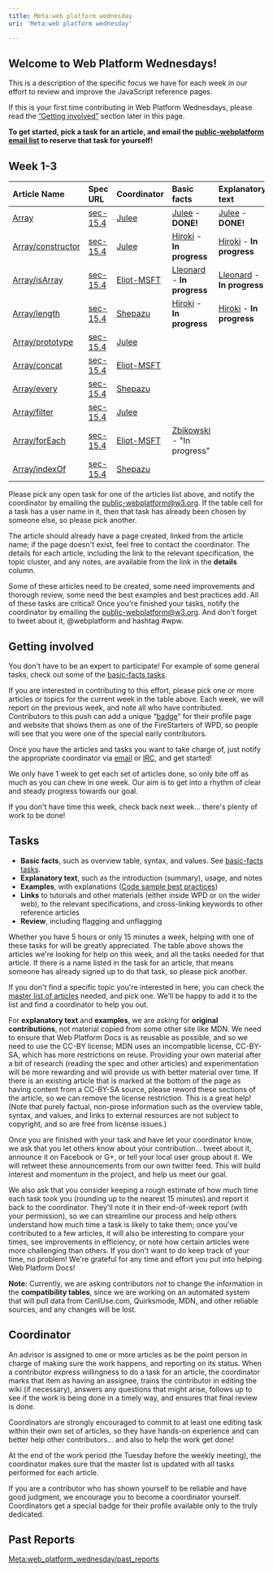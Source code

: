 ```yaml
---
title: Meta:web platform wednesday
uri: 'Meta:web platform wednesday'

---
```

## <span>Welcome to **Web Platform Wednesdays**!</span>

This is a description of the specific focus we have for each week in our effort to review and improve the JavaScript reference pages.

If this is your first time contributing in Web Platform Wednesdays, please read the [”Getting involved”](#Getting_involved) section later in this page.

**To get started, pick a task for an article, and email the [public-webplatform email list](mailto:public-webplatform@w3.org?subject=(WPW)) to reserve that task for yourself!**

## <span>Week 1-3</span>

|Article Name|Spec URL|Coordinator|Basic facts|Explanatory text|Examples|Links|Review|Notes|
|:-----------|:-------|:----------|:----------|:---------------|:-------|:----|:-----|:----|
|[Array](/javascript/Array)|[sec-15.4](http://www.ecma-international.org/ecma-262/5.1/#sec-15.4)|[Julee](/User:Julee)|[Julee](/User:Julee) - **DONE!**|[Julee](/User:Julee) - **DONE!**||[Julee](/User:Julee) - **DONE!**|||
|[Array/constructor](/javascript/Array/constructor)|[sec-15.4](http://www.ecma-international.org/ecma-262/5.1/#sec-15.4)|[Julee](/User:Julee)|[Hiroki](/User:Hiroki) - **In progress**|[Hiroki](/User:Hiroki) - **In progress**|[Hiroki](/User:Hiroki) - **In progress**|[Hiroki](/User:Hiroki) - **In progress**|||
|[Array/isArray](/javascript/Array/isArray)|[sec-15.4](http://www.ecma-international.org/ecma-262/5.1/#sec-15.4)|[Eliot-MSFT](/User:Eliot-MSFT)|[Lleonard](/User:Lleonard) - **In progress**|[Lleonard](/User:Lleonard) - **In progress**|[Lleonard](/User:Lleonard) - **In progress**|[Lleonard](/User:Lleonard) - **In progress**|||
|[Array/length](/javascript/Array/length)|[sec-15.4](http://www.ecma-international.org/ecma-262/5.1/#sec-15.4)|[Shepazu](/User:Shepazu)|[Hiroki](/User:Hiroki) - **In progress**|[Hiroki](/User:Hiroki) - **In progress**|[Hiroki](/User:Hiroki) - **In progress**|[Hiroki](/User:Hiroki) - **In progress**|||
|[Array/prototype](/javascript/Array/prototype)|[sec-15.4](http://www.ecma-international.org/ecma-262/5.1/#sec-15.4)|[Julee](/User:Julee)|||||||
|[Array/concat](/javascript/Array/concat)|[sec-15.4](http://www.ecma-international.org/ecma-262/5.1/#sec-15.4)|[Eliot-MSFT](/User:Eliot-MSFT)|||||||
|[Array/every](/javascript/Array/every)|[sec-15.4](http://www.ecma-international.org/ecma-262/5.1/#sec-15.4)|[Shepazu](/User:Shepazu)|||||||
|[Array/filter](/javascript/Array/filter)|[sec-15.4](http://www.ecma-international.org/ecma-262/5.1/#sec-15.4)|[Julee](/User:Julee)|||||||
|[Array/forEach](/javascript/Array/forEach)|[sec-15.4](http://www.ecma-international.org/ecma-262/5.1/#sec-15.4)|[Eliot-MSFT](/User:Eliot-MSFT)|[Zbikowski](/User:Zbikowski) - "In progress"||||||
|[Array/indexOf](/javascript/Array/indexOf)|[sec-15.4](http://www.ecma-international.org/ecma-262/5.1/#sec-15.4)|[Shepazu](/User:Shepazu)|||||||

Please pick any open task for one of the articles list above, and notify the coordinator by emailing the public-webplatform@w3.org. If the table cell for a task has a user name in it, then that task has already been chosen by someone else, so please pick another.

The article should already have a page created, linked from the article name; if the page doesn't exist, feel free to contact the coordinator. The details for each article, including the link to the relevant specification, the topic cluster, and any notes, are available from the link in the **details** column.

Some of these articles need to be created, some need improvements and thorough review, some need the best examples and best practices add. All of these tasks are critical! Once you're finished your tasks, notify the coordinator by emailing the public-webplatform@w3.org. And don't forget to tweet about it, @webplatform and hashtag \#wpw.

## <span>Getting involved</span>

You don't have to be an expert to participate! For example of some general tasks, check out some of the [basic-facts tasks](/Meta:web_platform_wednesday/js_basic_facts_tasks).

If you are interested in contributing to this effort, please pick one or more articles or topics for the current week in the table above. Each week, we will report on the previous week, and note all who have contributed. Contributors to this push can add a unique “[badge](http://docs.webplatform.org/w/images/a/aa/css-firestarter-badge-simple.png)” for their profile page and website that shows them as one of the FireStarters of WPD, so people will see that you were one of the special early contributors.

Once you have the articles and tasks you want to take charge of, just notify the appropriate coordinator via [email](mailto:public-webplatform@w3.org?subject=(WPW)) or [IRC](irc://irc.freenode.org#webplatform), and get started!

We only have 1 week to get each set of articles done, so only bite off as much as you can chew in one week. Our aim is to get into a rhythm of clear and steady progress towards our goal.

If you don't have time this week, check back next week... there's plenty of work to be done!

## <span>Tasks</span>

-   **Basic facts**, such as overview table, syntax, and values. See [basic-facts tasks](/Meta:web_platform_wednesday/js_basic_facts_tasks).
-   **Explanatory text**, such as the introduction (summary), usage, and notes
-   **Examples**, with explanations ([Code sample best practices](http://docs.webplatform.org/wiki/WPD:Manual_Of_Style/Code_sample_best_practices))
-   **Links** to tutorials and other materials (either inside WPD or on the wider web), to the relevant specifications, and cross-linking keywords to other reference articles
-   **Review**, including flagging and unflagging

Whether you have 5 hours or only 15 minutes a week, helping with one of these tasks for will be greatly appreciated. The table above shows the articles we're looking for help on this week, and all the tasks needed for that article. If there is a name listed in the task for an article, that means someone has already signed up to do that task, so please pick another.

If you don't find a specific topic you're interested in here, you can check the [master list of articles](/Meta:web_platform_wednesday/master_list) needed, and pick one. We'll be happy to add it to the list and find a coordinator to help you out.

For **explanatory text** and **examples**, we are asking for **original contributions**, not material copied from some other site like MDN. We need to ensure that Web Platform Docs is as reusable as possible, and so we need to use the CC-BY license; MDN uses an incompatible license, CC-BY-SA, which has more restrictions on reuse. Providing your own material after a bit of research (reading the spec and other articles) and experimentation will be more rewarding and will provide us with better material over time. If there is an existing article that is marked at the bottom of the page as having content from a CC-BY-SA source, please reword these sections of the article, so we can remove the license restriction. This is a great help! (Note that purely factual, non-prose information such as the overview table, syntax, and values, and links to external resources are not subject to copyright, and so are free from license issues.)

Once you are finished with your task and have let your coordinator know, we ask that you let others know about your contribution... tweet about it, announce it on Facebook or G+, or tell your local user group about it. We will retweet these announcements from our own twitter feed. This will build interest and momentum in the project, and help us meet our goal.

We also ask that you consider keeping a rough estimate of how much time each task took you (rounding up to the nearest 15 minutes) and report it back to the coordinator. They'll note it in their end-of-week report (with your permission), so we can streamline our process and help others understand how much time a task is likely to take them; once you've contributed to a few articles, it will also be interesting to compare your times, see improvements in efficiency, or note how certain articles were more challenging than others. If you don't want to do keep track of your time, no problem! We're grateful for any time and effort you put into helping Web Platform Docs!

**Note:** Currently, we are asking contributors *not* to change the information in the **compatibility tables**, since we are working on an automated system that will pull data from CanIUse.com, Quirksmode, MDN, and other reliable sources, and any changes will be lost.

## <span>Coordinator</span>

An advisor is assigned to one or more articles as be the point person in charge of making sure the work happens, and reporting on its status. When a contributor express willingness to do a task for an article, the coordinator marks that item as having an assignee, trains the contributor in editing the wiki (if necessary), answers any questions that might arise, follows up to see if the work is being done in a timely way, and ensures that final review is done.

Coordinators are strongly encouraged to commit to at least one editing task within their own set of articles, so they have hands-on experience and can better help other contributors... and also to help the work get done!

At the end of the work period (the Tuesday before the weekly meeting), the coordinator makes sure that the master list is updated with all tasks performed for each article.

If you are a contributor who has shown yourself to be reliable and have good judgment, we encourage you to become a coordinator yourself. Coordinators get a special badge for their profile available only to the truly dedicated.

## <span>Past Reports</span>

[Meta:web\_platform\_wednesday/past\_reports](/Meta:web_platform_wednesday/past_reports)